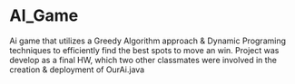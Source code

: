 # AI_Game
Ai game that utilizes a Greedy Algorithm approach & Dynamic Programing techniques to efficiently find the best spots to move an win.
Project was develop as a final HW, which two other classmates were involved in the creation & deployment of OurAi.java
